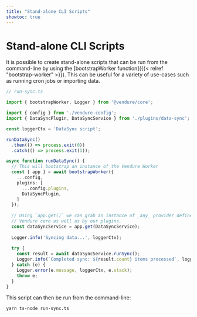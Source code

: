 ```yaml
---
title: "Stand-alone CLI Scripts"
showtoc: true
---
```


# Stand-alone CLI Scripts

It is possible to create stand-alone scripts that can be run from the command-line by using the [bootstrapWorker function]({{< relref "bootstrap-worker" >}}). This can be useful for a variety of use-cases such as running cron jobs or importing data.

```ts
// run-sync.ts

import { bootstrapWorker, Logger } from '@vendure/core';

import { config } from './vendure-config';
import { DataSyncPlugin, DataSyncService } from './plugins/data-sync';

const loggerCtx = 'DataSync script';

runDataSync()
  .then(() => process.exit(0))
  .catch(() => process.exit(1));

async function runDataSync() {
  // This will bootstrap an instance of the Vendure Worker
  const { app } = await bootstrapWorker({
    ...config,
    plugins: [
      ...config.plugins,
      DataSyncPlugin,
    ]
  });
  
  // Using `app.get()` we can grab an instance of _any_ provider defined in the
  // Vendure core as well as by our plugins.
  const dataSyncService = app.get(DataSyncService);
  
  Logger.info('Syncing data...', loggerCtx);
  
  try {
    const result = await dataSyncService.runSync();
    Logger.info(`Completed sync: ${result.count} items processed`, loggerCtx);
  } catch (e) {
    Logger.error(e.message, loggerCtx, e.stack);
    throw e;
  }
}
```

This script can then be run from the command-line:

```shell
yarn ts-node run-sync.ts
```
